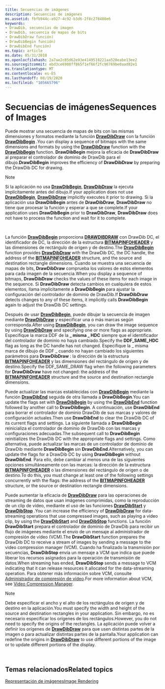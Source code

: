 ```yaml
---
title: Secuencias de imágenes
description: Secuencias de imágenes
ms.assetid: fbfb944c-a927-4c92-b3d6-2f8c278408e6
keywords:
- DrawDib, secuencias de imagen
- DrawDib, secuencia de mapas de bits
- DrawDibDraw función)
- DrawDibBegin función)
- DrawDibEnd función)
ms.topic: article
ms.date: 05/31/2018
ms.openlocfilehash: 2a7ae2c85d62e93e4149518221aa520eabe13ee2
ms.sourcegitcommit: ebd3ce6908ff865f1ef66f2fc96769be0aad82e1
ms.translationtype: MT
ms.contentlocale: es-ES
ms.lasthandoff: 08/19/2020
ms.locfileid: "105665796"
---
```

# <a name="sequences-of-images"></a><span data-ttu-id="a1fc1-108">Secuencias de imágenes</span><span class="sxs-lookup"><span data-stu-id="a1fc1-108">Sequences of Images</span></span>

<span data-ttu-id="a1fc1-109">Puede mostrar una secuencia de mapas de bits con las mismas dimensiones y formatos mediante la función [**DrawDibDraw**](/windows/desktop/api/Vfw/nf-vfw-drawdibdraw) con la función [**DrawDibBegin**](/windows/desktop/api/Vfw/nf-vfw-drawdibbegin) .</span><span class="sxs-lookup"><span data-stu-id="a1fc1-109">You can display a sequence of bitmaps with the same dimensions and formats by using the [**DrawDibDraw**](/windows/desktop/api/Vfw/nf-vfw-drawdibdraw) function with the [**DrawDibBegin**](/windows/desktop/api/Vfw/nf-vfw-drawdibbegin) function.</span></span> <span data-ttu-id="a1fc1-110">**DrawDibBegin** mejora la eficacia de **DrawDibDraw** al preparar el controlador de dominio de DrawDib para el dibujo.</span><span class="sxs-lookup"><span data-stu-id="a1fc1-110">**DrawDibBegin** improves the efficiency of **DrawDibDraw** by preparing the DrawDib DC for drawing.</span></span>

> [!Note]  
> <span data-ttu-id="a1fc1-111">Si la aplicación no usa [**DrawDibBegin**](/windows/desktop/api/Vfw/nf-vfw-drawdibbegin), [**DrawDibDraw**](/windows/desktop/api/Vfw/nf-vfw-drawdibdraw) la ejecuta implícitamente antes del dibujo.</span><span class="sxs-lookup"><span data-stu-id="a1fc1-111">If your application does not use [**DrawDibBegin**](/windows/desktop/api/Vfw/nf-vfw-drawdibbegin), [**DrawDibDraw**](/windows/desktop/api/Vfw/nf-vfw-drawdibdraw) implicitly executes it prior to drawing.</span></span> <span data-ttu-id="a1fc1-112">Si la aplicación usa **DrawDibBegin** antes de **DrawDibDraw**, **DrawDibDraw** no tiene que procesar la función y esperar a que se complete.</span><span class="sxs-lookup"><span data-stu-id="a1fc1-112">If your application uses **DrawDibBegin** prior to **DrawDibDraw**, **DrawDibDraw** does not have to process the function and wait for it to complete.</span></span>

 

<span data-ttu-id="a1fc1-113">La función [**DrawDibBegin**](/windows/desktop/api/Vfw/nf-vfw-drawdibbegin) proporciona [**DRAWDIBDRAW**](/windows/desktop/api/Vfw/nf-vfw-drawdibdraw) con DrawDib DC, el identificador de DC, la dirección de la estructura [**BITMAPINFOHEADER**](/windows/win32/api/wingdi/ns-wingdi-bitmapinfoheader) y las dimensiones de rectángulo de origen y de destino.</span><span class="sxs-lookup"><span data-stu-id="a1fc1-113">The [**DrawDibBegin**](/windows/desktop/api/Vfw/nf-vfw-drawdibbegin) function provides [**DrawDibDraw**](/windows/desktop/api/Vfw/nf-vfw-drawdibdraw) with the DrawDib DC, the DC handle, the address of the [**BITMAPINFOHEADER**](/windows/win32/api/wingdi/ns-wingdi-bitmapinfoheader) structure, and the source and destination rectangle dimensions.</span></span> <span data-ttu-id="a1fc1-114">Cuando se muestra una secuencia de mapas de bits, **DrawDibDraw** comprueba los valores de estos elementos para cada imagen de la secuencia.</span><span class="sxs-lookup"><span data-stu-id="a1fc1-114">When you display a sequence of bitmaps, **DrawDibDraw** checks the values of these items for each image in the sequence.</span></span> <span data-ttu-id="a1fc1-115">Si **DrawDibDraw** detecta cambios en cualquiera de estos elementos, llama implícitamente a **DrawDibBegin** para ajustar la configuración del controlador de dominio de DrawDib.</span><span class="sxs-lookup"><span data-stu-id="a1fc1-115">If **DrawDibDraw** detects changes to any of these items, it implicitly calls **DrawDibBegin** again to adjust the DrawDib DC settings.</span></span>

<span data-ttu-id="a1fc1-116">Después de usar [**DrawDibBegin**](/windows/desktop/api/Vfw/nf-vfw-drawdibbegin), puede dibujar la secuencia de imagen mediante [**DrawDibDraw**](/windows/desktop/api/Vfw/nf-vfw-drawdibdraw) y especificar una o más marcas según corresponda.</span><span class="sxs-lookup"><span data-stu-id="a1fc1-116">After using [**DrawDibBegin**](/windows/desktop/api/Vfw/nf-vfw-drawdibbegin), you can draw the image sequence by using [**DrawDibDraw**](/windows/desktop/api/Vfw/nf-vfw-drawdibdraw) and specifying one or more flags as appropriate.</span></span> <span data-ttu-id="a1fc1-117">Especifique la marca DDF de la **\_ misma \_ HDC** siempre que el identificador del controlador de dominio no haya cambiado.</span><span class="sxs-lookup"><span data-stu-id="a1fc1-117">Specify the **DDF\_SAME\_HDC** flag as long as the DC handle has not changed.</span></span> <span data-ttu-id="a1fc1-118">Especifique la \_ misma marca de dibujo de DDF \_ cuando no hayan cambiado los siguientes parámetros para **DrawDibDraw** : la dirección de la estructura [**BITMAPINFOHEADER**](/windows/win32/api/wingdi/ns-wingdi-bitmapinfoheader) y las dimensiones del rectángulo de origen y de destino.</span><span class="sxs-lookup"><span data-stu-id="a1fc1-118">Specify the DDF\_SAME\_DRAW flag when the following parameters for **DrawDibDraw** have not changed: the address of the [**BITMAPINFOHEADER**](/windows/win32/api/wingdi/ns-wingdi-bitmapinfoheader) structure and the source and destination rectangle dimensions.</span></span>

<span data-ttu-id="a1fc1-119">Puede actualizar las marcas establecidas con [**DrawDibBegin**](/windows/desktop/api/Vfw/nf-vfw-drawdibbegin) mediante la función [**DrawDibEnd**](/windows/desktop/api/Vfw/nf-vfw-drawdibend) seguida de otra llamada a **DrawDibBegin**.</span><span class="sxs-lookup"><span data-stu-id="a1fc1-119">You can update the flags set with [**DrawDibBegin**](/windows/desktop/api/Vfw/nf-vfw-drawdibbegin) by using the [**DrawDibEnd**](/windows/desktop/api/Vfw/nf-vfw-drawdibend) function followed by another call to **DrawDibBegin**.</span></span> <span data-ttu-id="a1fc1-120">A continuación, use **DrawDibEnd** para borrar el controlador de dominio DrawDib de sus marcas y valores de configuración actuales.</span><span class="sxs-lookup"><span data-stu-id="a1fc1-120">Then use **DrawDibEnd** to clear the DrawDib DC of its current flags and settings.</span></span> <span data-ttu-id="a1fc1-121">La siguiente llamada a **DrawDibBegin** reinicializa el controlador de dominio de DrawDib con las marcas y configuraciones adecuadas.</span><span class="sxs-lookup"><span data-stu-id="a1fc1-121">The subsequent call to **DrawDibBegin** reinitializes the DrawDib DC with the appropriate flags and settings.</span></span> <span data-ttu-id="a1fc1-122">Como alternativa, puede actualizar las marcas de un controlador de dominio de DrawDib mediante **DrawDibBegin** sin **DrawDibEnd**.</span><span class="sxs-lookup"><span data-stu-id="a1fc1-122">Alternatively, you can update the flags for a DrawDib DC by using **DrawDibBegin** without **DrawDibEnd**.</span></span> <span data-ttu-id="a1fc1-123">Para ello, debe cambiar al menos una de las siguientes opciones simultáneamente con las marcas: la dirección de la estructura [**BITMAPINFOHEADER**](/windows/win32/api/wingdi/ns-wingdi-bitmapinfoheader) o las dimensiones del rectángulo de origen o de destino.</span><span class="sxs-lookup"><span data-stu-id="a1fc1-123">To do this, you must change at least one of the following settings concurrently with the flags: the address of the [**BITMAPINFOHEADER**](/windows/win32/api/wingdi/ns-wingdi-bitmapinfoheader) structure, or the source or destination rectangle dimensions.</span></span>

<span data-ttu-id="a1fc1-124">Puede aumentar la eficacia de [**DrawDibDraw**](/windows/desktop/api/Vfw/nf-vfw-drawdibdraw) para las operaciones de streaming de datos que usan imágenes comprimidas, como la reproducción de un clip de vídeo, mediante el uso de las funciones [**DrawDibStart**](/windows/desktop/api/Vfw/nf-vfw-drawdibstart) y [**DrawDibStop**](/windows/desktop/api/Vfw/nf-vfw-drawdibstop) .</span><span class="sxs-lookup"><span data-stu-id="a1fc1-124">You can increase the efficiency of [**DrawDibDraw**](/windows/desktop/api/Vfw/nf-vfw-drawdibdraw) for data-streaming operations that use compressed images, such as playing a video clip, by using the [**DrawDibStart**](/windows/desktop/api/Vfw/nf-vfw-drawdibstart) and [**DrawDibStop**](/windows/desktop/api/Vfw/nf-vfw-drawdibstop) functions.</span></span> <span data-ttu-id="a1fc1-125">La función **DrawDibStart** prepara el controlador de dominio de DrawDib para recibir un flujo de imágenes mediante el envío de un mensaje al administrador de compresión de vídeo (VCM).</span><span class="sxs-lookup"><span data-stu-id="a1fc1-125">The **DrawDibStart** function prepares the DrawDib DC to receive a stream of images by sending a message to the video compression manager (VCM).</span></span> <span data-ttu-id="a1fc1-126">Cuando ha finalizado la transmisión por secuencias, **DrawDibStop** envía un mensaje a VCM que indica que puede liberar los recursos asignados para la operación de transmisión de datos.</span><span class="sxs-lookup"><span data-stu-id="a1fc1-126">When streaming has ended, **DrawDibStop** sends a message to VCM indicating that it can release resources it allocated for the data-streaming operation.</span></span> <span data-ttu-id="a1fc1-127">Para obtener más información sobre VCM, consulte [Administrador de compresión de vídeo](video-compression-manager.md).</span><span class="sxs-lookup"><span data-stu-id="a1fc1-127">For more information about VCM, see [Video Compression Manager](video-compression-manager.md).</span></span>

> [!Note]  
> <span data-ttu-id="a1fc1-128">Debe especificar el ancho y el alto de los rectángulos de origen y de destino en la aplicación.</span><span class="sxs-lookup"><span data-stu-id="a1fc1-128">You must specify the width and height of the source and destination rectangles in your application.</span></span> <span data-ttu-id="a1fc1-129">Sin embargo, no es necesario especificar los orígenes de los rectángulos.</span><span class="sxs-lookup"><span data-stu-id="a1fc1-129">However, you do not need to specify the origins of the rectangles.</span></span> <span data-ttu-id="a1fc1-130">La aplicación puede volver a definir los orígenes de [**DrawDibDraw**](/windows/desktop/api/Vfw/nf-vfw-drawdibdraw) para que usen distintas partes de la imagen o para actualizar distintas partes de la pantalla.</span><span class="sxs-lookup"><span data-stu-id="a1fc1-130">Your application can redefine the origins in [**DrawDibDraw**](/windows/desktop/api/Vfw/nf-vfw-drawdibdraw) to use different portions of the image or to update different portions of the display.</span></span>

 

## <a name="related-topics"></a><span data-ttu-id="a1fc1-131">Temas relacionados</span><span class="sxs-lookup"><span data-stu-id="a1fc1-131">Related topics</span></span>

<dl> <dt>

[<span data-ttu-id="a1fc1-132">Representación de imágenes</span><span class="sxs-lookup"><span data-stu-id="a1fc1-132">Image Rendering</span></span>](image-rendering.md)
</dt> </dl>

 

 